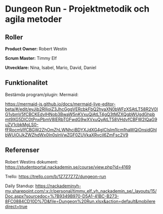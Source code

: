 # Dungeon Run - Projektmetodik och agila metoder

## Roller

**Product Owner:** Robert Westin

**Scrum Master:** Timmy Elf

**Utvecklare:** Nina, Isabel, Mario, David, Daniel

## Funktionalitet

Bestämda program/plugin: Mermaid:

<https://mermaid-js.github.io/docs/mermaid-live-editor-beta/#/edit/eyJjb2RlIjoiZ3JhcGggVERcbkFbQ2hyaXN0bWFzXSAtLT58R2V0IG1vbmV5fCBCKEdvIHNob3BwaW5nKVxuQiAtLT4gQ3tMZXQgbWUgdGhpbmt9XG5DIC0tPnxPbmV8IERbTGFwdG9wXVxuQyAtLT58VHdvfCBFW2lQaG9uZV1cbkMgLS0-fFRocmVlfCBGW2ZhOmZhLWNhciBDYXJdXG4gICIsIm1lcm1haWQiOnsidGhlbWUiOiJkZWZhdWx0In0sInVwZGF0ZUVkaXRvciI6ZmFsc2V9>

## Referenser

Robert Westins dokument: <https://studentportal.nackademin.se/course/view.php?id=4169>

Trello: <https://trello.com/b/1Z7Z7Z7Z/dungeon-run>

Daily Standup: https://nackademinyh-my.sharepoint.com/:x:/r/personal/timmy_elf_yh_nackademin_se/_layouts/15/Doc.aspx?sourcedoc=%7B9349B970-D5A1-41BC-B273-8FC0884CD10D%7D&file=Dungeon%20Run.xlsx&action=default&mobileredirect=true